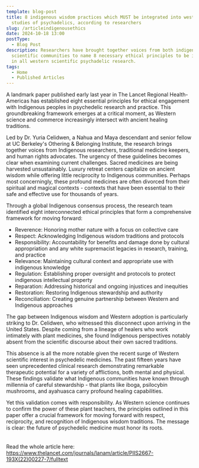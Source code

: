 ```yaml
---
template: blog-post
title: 8 indigenous wisdom practices which MUST be integrated into western
  studies of psychadelics, according to researchers
slug: /articleindigenousethics
date: 2024-10-18 13:00
postType:
  - Blog Post
description: Researchers have brought together voices from both indigenous and
  scientific communities to name 8 necessary ethical principles to be included
  in all western scientific psychadelic research.
tags:
  - Home
  - Published Articles
---
```

A landmark paper published early last year in The Lancet Regional Health-Americas has established eight essential principles for ethical engagement with Indigenous peoples in psychedelic research and practice. This groundbreaking framework emerges at a critical moment, as Western science and commerce increasingly intersect with ancient healing traditions.

Led by Dr. Yuria Celidwen, a Nahua and Maya descendant and senior fellow at UC Berkeley's Othering & Belonging Institute, the research brings together voices from Indigenous researchers, traditional medicine keepers, and human rights advocates. The urgency of these guidelines becomes clear when examining current challenges. Sacred medicines are being harvested unsustainably. Luxury retreat centers capitalize on ancient wisdom while offering little reciprocity to Indigenous communities. Perhaps most concerningly, these profound medicines are often divorced from their spiritual and magical contexts - contexts that have been essential to their safe and effective use for thousands of years.

Through a global Indigenous consensus process, the research team identified eight interconnected ethical principles that form a comprehensive framework for moving forward:

* Reverence: Honoring mother nature with a focus on collective care
* Respect: Acknowledging Indigenous wisdom traditions and protocols
* Responsibility: Accountability for benefits and damage done by cultural appropriation and any white supremacist legacies in research, training, and practice
* Relevance: Maintaining cultural context and appropriate use with indigenous knowledge
* Regulation: Establishing proper oversight and protocols to protect indigenous intellectual property
* Reparation: Addressing historical and ongoing injustices and inequities
* Restoration: Restoring Indigenous stewardship and authority
* Reconciliation: Creating genuine partnership between Western and Indigenous approaches

The gap between Indigenous wisdom and Western adoption is particularly striking to Dr. Celidwen, who witnessed this disconnect upon arriving in the United States. Despite coming from a lineage of healers who work intimately with plant medicines, she found Indigenous perspectives notably absent from the scientific discourse about their own sacred traditions.

This absence is all the more notable given the recent surge of Western scientific interest in psychedelic medicines. The past fifteen years have seen unprecedented clinical research demonstrating remarkable therapeutic potential for a variety of afflictions, both mental and physical. These findings validate what Indigenous communities have known through millennia of careful stewardship - that plants like iboga, psilocybin mushrooms, and ayahuasca carry profound healing capabilities.

Yet this validation comes with responsibility. As Western science continues to confirm the power of these plant teachers, the principles outlined in this paper offer a crucial framework for moving forward with respect, reciprocity, and recognition of Indigenous wisdom traditions. The message is clear: the future of psychedelic medicine must honor its roots.\
\
\
Read the whole article here: <https://www.thelancet.com/journals/lanam/article/PIIS2667-193X(22)00227-7/fulltext>
